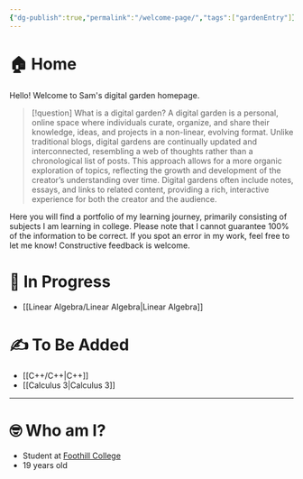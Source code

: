 ```yaml
---
{"dg-publish":true,"permalink":"/welcome-page/","tags":["gardenEntry"]}
---
```


# 🏠 Home
Hello! Welcome to Sam's digital garden homepage.
> [!question] What is a digital garden? 
> A digital garden is a personal, online space where individuals curate, organize, and share their knowledge, ideas, and projects in a non-linear, evolving format. Unlike traditional blogs, digital gardens are continually updated and interconnected, resembling a web of thoughts rather than a chronological list of posts. This approach allows for a more organic exploration of topics, reflecting the growth and development of the creator’s understanding over time. Digital gardens often include notes, essays, and links to related content, providing a rich, interactive experience for both the creator and the audience.

Here you will find a portfolio of my learning journey, primarily consisting of subjects I am learning in college. Please note that I cannot guarantee 100% of the information to be correct. If you spot an error in my work, feel free to let me know! Constructive feedback is welcome.

# 🚧 In Progress
- [[Linear Algebra/Linear Algebra\|Linear Algebra]]

# ✍ To Be Added
- [[C++/C++\|C++]]
- [[Calculus 3\|Calculus 3]]

---

# 🤓 Who am I?
- Student at [Foothill College](https://foothill.edu)
- 19 years old